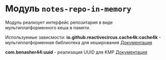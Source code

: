 # Модуль `notes-repo-in-memory`


Модуль реализует интерфейс репозитария в виде мультиплатформенного кеша в памяти.

Используемые зависмости:
**io.github.reactivecircus.cache4k:cache4k** - мультиплатформенная библиотека для кеширования [Документация](https://github.com/ReactiveCircus/cache4k)

**com.benasher44:uuid** - реализация UUID для KMP [Документация](https://github.com/benasher44/uuid)

